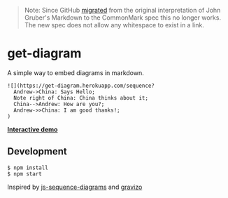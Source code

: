> Note: Since GitHub [migrated](https://githubengineering.com/a-formal-spec-for-github-markdown/) from the original interpretation of John Gruber's Markdown to the CommonMark spec this no longer works.  The new spec does not allow any whitespace to exist in a link.

# get-diagram

A simple way to embed diagrams in markdown.

```
![](https://get-diagram.herokuapp.com/sequence?
  Andrew->China: Says Hello;
  Note right of China: China thinks about it;
  China-->Andrew: How are you?;
  Andrew->>China: I am good thanks!;
)
```

**[Interactive demo](https://howardroark.github.io/get-diagram/)**

## Development

```
$ npm install
$ npm start
```

Inspired by [js-sequence-diagrams](https://bramp.github.io/js-sequence-diagrams/) and [gravizo](http://www.gravizo.com/)
